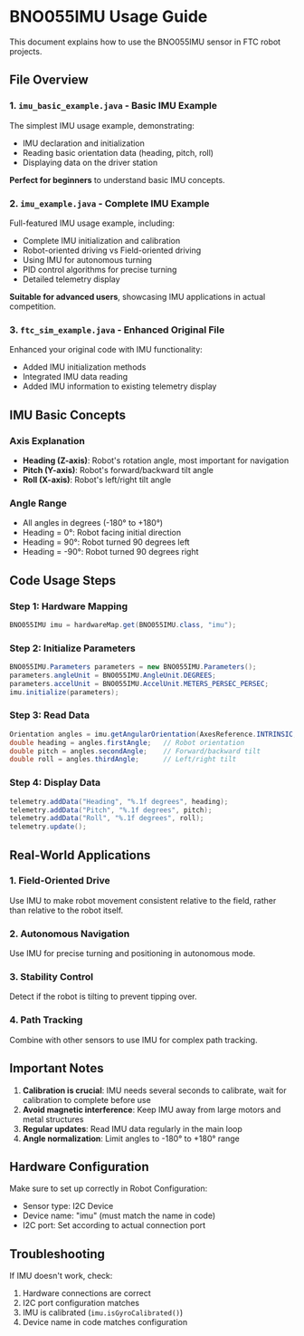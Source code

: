 # BNO055IMU Usage Guide

This document explains how to use the BNO055IMU sensor in FTC robot projects.

## File Overview

### 1. `imu_basic_example.java` - Basic IMU Example
The simplest IMU usage example, demonstrating:
- IMU declaration and initialization
- Reading basic orientation data (heading, pitch, roll)
- Displaying data on the driver station

**Perfect for beginners** to understand basic IMU concepts.

### 2. `imu_example.java` - Complete IMU Example
Full-featured IMU usage example, including:
- Complete IMU initialization and calibration
- Robot-oriented driving vs Field-oriented driving
- Using IMU for autonomous turning
- PID control algorithms for precise turning
- Detailed telemetry display

**Suitable for advanced users**, showcasing IMU applications in actual competition.

### 3. `ftc_sim_example.java` - Enhanced Original File
Enhanced your original code with IMU functionality:
- Added IMU initialization methods
- Integrated IMU data reading
- Added IMU information to existing telemetry display

## IMU Basic Concepts

### Axis Explanation
- **Heading (Z-axis)**: Robot's rotation angle, most important for navigation
- **Pitch (Y-axis)**: Robot's forward/backward tilt angle
- **Roll (X-axis)**: Robot's left/right tilt angle

### Angle Range
- All angles in degrees (-180° to +180°)
- Heading = 0°: Robot facing initial direction
- Heading = 90°: Robot turned 90 degrees left
- Heading = -90°: Robot turned 90 degrees right

## Code Usage Steps

### Step 1: Hardware Mapping
```java
BNO055IMU imu = hardwareMap.get(BNO055IMU.class, "imu");
```

### Step 2: Initialize Parameters
```java
BNO055IMU.Parameters parameters = new BNO055IMU.Parameters();
parameters.angleUnit = BNO055IMU.AngleUnit.DEGREES;
parameters.accelUnit = BNO055IMU.AccelUnit.METERS_PERSEC_PERSEC;
imu.initialize(parameters);
```

### Step 3: Read Data
```java
Orientation angles = imu.getAngularOrientation(AxesReference.INTRINSIC, AxesOrder.ZYX, AngleUnit.DEGREES);
double heading = angles.firstAngle;   // Robot orientation
double pitch = angles.secondAngle;    // Forward/backward tilt
double roll = angles.thirdAngle;      // Left/right tilt
```

### Step 4: Display Data
```java
telemetry.addData("Heading", "%.1f degrees", heading);
telemetry.addData("Pitch", "%.1f degrees", pitch);
telemetry.addData("Roll", "%.1f degrees", roll);
telemetry.update();
```

## Real-World Applications

### 1. Field-Oriented Drive
Use IMU to make robot movement consistent relative to the field, rather than relative to the robot itself.

### 2. Autonomous Navigation
Use IMU for precise turning and positioning in autonomous mode.

### 3. Stability Control
Detect if the robot is tilting to prevent tipping over.

### 4. Path Tracking
Combine with other sensors to use IMU for complex path tracking.

## Important Notes

1. **Calibration is crucial**: IMU needs several seconds to calibrate, wait for calibration to complete before use
2. **Avoid magnetic interference**: Keep IMU away from large motors and metal structures
3. **Regular updates**: Read IMU data regularly in the main loop
4. **Angle normalization**: Limit angles to -180° to +180° range

## Hardware Configuration

Make sure to set up correctly in Robot Configuration:
- Sensor type: I2C Device
- Device name: "imu" (must match the name in code)
- I2C port: Set according to actual connection port

## Troubleshooting

If IMU doesn't work, check:
1. Hardware connections are correct
2. I2C port configuration matches
3. IMU is calibrated (`imu.isGyroCalibrated()`)
4. Device name in code matches configuration
